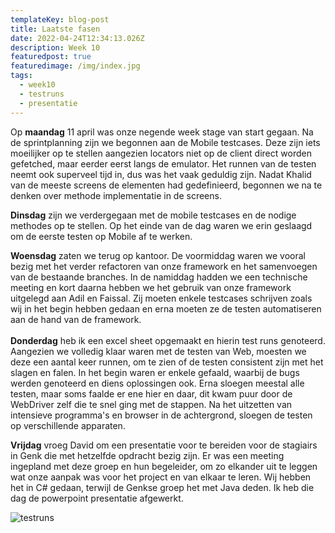 ```yaml
---
templateKey: blog-post
title: Laatste fasen
date: 2022-04-24T12:34:13.026Z
description: Week 10
featuredpost: true
featuredimage: /img/index.jpg
tags:
  - week10
  - testruns
  - presentatie
---
```

Op **maandag** 11 april was onze negende week stage van start gegaan. Na de sprintplanning zijn we begonnen aan de Mobile testcases. Deze zijn iets moeilijker op te stellen aangezien locators niet op de client direct worden gefetched, maar eerder eerst langs de emulator. Het runnen van de testen neemt ook superveel tijd in, dus was het vaak geduldig zijn. Nadat Khalid van de meeste screens de elementen had gedefinieerd, begonnen we na te denken over methode implementatie in de screens.

**Dinsdag** zijn we verdergegaan met de mobile testcases en de nodige methodes op te stellen. Op het einde van de dag waren we erin geslaagd om de eerste testen op Mobile af te werken.

**Woensdag** zaten we terug op kantoor. De voormiddag waren we vooral bezig met het verder refactoren van onze framework en het samenvoegen van de bestaande branches. In de namiddag hadden we een technische meeting en kort daarna hebben we het gebruik van onze framework uitgelegd aan Adil en Faissal. Zij moeten enkele testcases schrijven zoals wij in het begin hebben gedaan en erna moeten ze de testen automatiseren aan de hand van de framework. \
\
**Donderdag** heb ik een excel sheet opgemaakt en hierin test runs genoteerd. Aangezien we volledig klaar waren met de testen van Web, moesten we deze een aantal keer runnen, om te zien of de testen consistent zijn met het slagen en falen. In het begin waren er enkele gefaald, waarbij de bugs werden genoteerd en diens oplossingen ook. Erna sloegen meestal alle testen, maar soms faalde er ene hier en daar, dit kwam puur door de WebDriver zelf die te snel ging met de stappen. Na het uitzetten van intensieve programma's en browser in de achtergrond, sloegen de testen op verschillende apparaten. 

**Vrijdag** vroeg David om een presentatie voor te bereiden voor de stagiairs in Genk die met hetzelfde opdracht bezig zijn. Er was een meeting ingepland met deze groep en hun begeleider, om zo elkander uit te leggen wat onze aanpak was voor het project en van elkaar te leren. Wij hebben het in C# gedaan, terwijl de Genkse groep het met Java deden. Ik heb die dag de powerpoint presentatie afgewerkt. 

![testruns](/img/testruns.jpg "testruns")

![]()